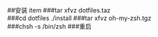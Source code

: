 
##安装 item
###tar xfvz dotfiles.taz    
###cd dotfiles  ./install
###tar  xfvz oh-my-zsh.tgz   
###chsh -s /bin/zsh
###重启

